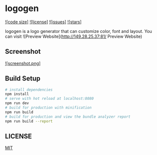 # logogen

[![code size]](https://img.shields.io/github/languages/code-size/DW-yejing/logogen) [![license]](https://img.shields.io/github/license/DW-yejing/logogen) [![issues]](https://img.shields.io/github/issues/DW-yejing/logogen) [![stars]](https://img.shields.io/github/stars/DW-yejing/logogen?style=social)

logogen is a logo generator that can customize color, font and layout. You can visit ![Preview Website](http://149.28.25.37:81/ Preview Website)

## Screenshot

[![screenshot.png]](https://i.loli.net/2019/10/21/Cf8BmOd7Yih5X3c.png)

## Build Setup

``` bash
# install dependencies
npm install
# serve with hot reload at localhost:8080
npm run dev
# build for production with minification
npm run build
# build for production and view the bundle analyzer report
npm run build --report
```

## LICENSE

[MIT](LICENSE)